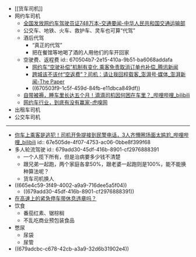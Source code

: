 - [[货车司机]]
- 网约车司机
	- [全国发放网约车驾驶员证748万本-交通要闻-中华人民共和国交通运输部](https://www.mot.gov.cn/jiaotongyaowen/202412/t20241203_4160569.html)
	- 公交车、地铁、火车、救护车、灵车也可算“代驾”
	- 酒后代驾
		- “真正的代驾”
		- 把在餐馆等地喝了酒的人用他们的车开回家
	- 空驶费、返程费
	  id:: 670504b7-2e15-410a-9b51-ba6068addafa
		- [网约车“空驶补偿”机制有变化 乘客免责取消订单也补偿_腾讯新闻](https://new.qq.com/rain/a/20201203A0DPD700)
		- [跨城该不该付“空返费”？司机：请让我回程载客_澎湃号·媒体_澎湃新闻-The Paper](https://www.thepaper.cn/newsDetail_forward_25401239)
		- ((670503f9-1c5f-459d-84fb-e11dbca849df))
	- [自带被褥，睡车里长达五个月！滴滴司机因何困在车里？_哔哩哔哩_bilibili](https://www.bilibili.com/video/BV1Ka4y1z7fw/)
	- [网约车行业，到底有没有赢家-虎嗅网](https://www.huxiu.com/article/4238066.html)
- 出租车司机
- 公交车司机
- ---
- [你车上乘客是逃犯！司机开免提接到民警电话，3人齐懵圈场面太尴尬_哔哩哔哩_bilibili](https://www.bilibili.com/video/BV1CY411V7Lf/)
  id:: 67e505de-4f07-4753-ac06-0bbe8f399f68
- 多人轮流驾驶
  id:: 679add30-45df-416b-8901-cf2976888391
	- 一个人揽下所有，但是治病要多少钱不清楚
	- 跟兄弟一起跑，两个家庭各拿50%，跟老婆一起跑则是100%，能不能换种算法呢？
	- 货车司机换人
- ((665e4c59-3f49-4002-a9a9-716dee5a5f04))
	- ((679add30-45df-416b-8901-cf2976888391))
- [在高速上的紧急停车带休息违章吗？](https://m.sohu.com/n/532548655/)
- 饮食
	- 番茄红素、锯棕榈
	- 不乱吃商业预包装食品
- 憋尿
	- 尿袋
	- 尿管
- ((679adcbc-c678-42cb-a3a9-32d6b31902e4))